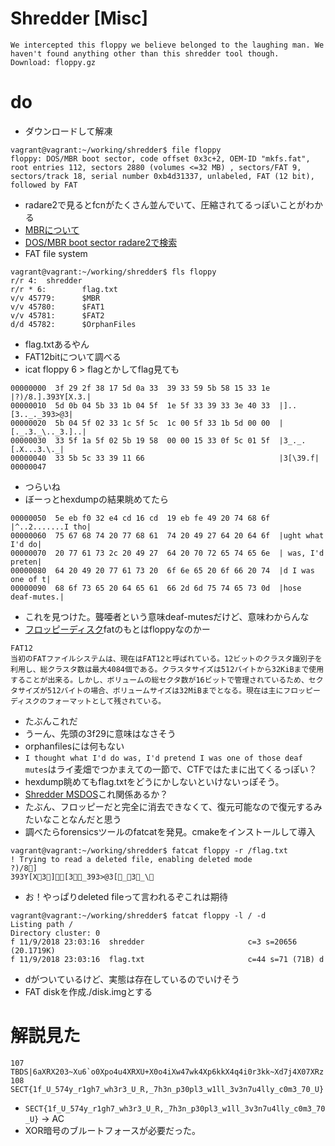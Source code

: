 # Shredder [Misc]
```
We intercepted this floppy we believe belonged to the laughing man. We haven't found anything other than this shredder tool though.
Download: floppy.gz
```

# do
- ダウンロードして解凍
```
vagrant@vagrant:~/working/shredder$ file floppy
floppy: DOS/MBR boot sector, code offset 0x3c+2, OEM-ID "mkfs.fat", root entries 112, sectors 2880 (volumes <=32 MB) , sectors/FAT 9, sectors/track 18, serial number 0xb4d31337, unlabeled, FAT (12 bit), followed by FAT
```
- radare2で見るとfcnがたくさん並んでいて、圧縮されてるっぽいことがわかる
- [MBRについて](https://ja.wikipedia.org/wiki/%E3%83%9E%E3%82%B9%E3%82%BF%E3%83%BC%E3%83%96%E3%83%BC%E3%83%88%E3%83%AC%E3%82%B3%E3%83%BC%E3%83%89)
- [DOS/MBR boot sector radare2で検索](https://martinmelhus.com/squarectf-2017-writeup/)
- FAT file system
```
vagrant@vagrant:~/working/shredder$ fls floppy
r/r 4:  shredder
r/r * 6:        flag.txt
v/v 45779:      $MBR
v/v 45780:      $FAT1
v/v 45781:      $FAT2
d/d 45782:      $OrphanFiles
```
- flag.txtあるやん
- FAT12bitについて調べる
- icat floppy 6 > flagとかしてflag見ても
```
00000000  3f 29 2f 38 17 5d 0a 33  39 33 59 5b 58 15 33 1e  |?)/8.].393Y[X.3.|
00000010  5d 0b 04 5b 33 1b 04 5f  1e 5f 33 39 33 3e 40 33  |]..[3.._._393>@3|
00000020  5b 04 5f 02 33 1c 5f 5c  1c 00 5f 33 1b 5d 00 00  |[._.3._\.._3.]..|
00000030  33 5f 1a 5f 02 5b 19 58  00 00 15 33 0f 5c 01 5f  |3_._.[.X...3.\._|
00000040  33 5b 5c 33 39 11 66                              |3[\39.f|
00000047
```
- つらいね
- ぼーっとhexdumpの結果眺めてたら
```
00000050  5e eb f0 32 e4 cd 16 cd  19 eb fe 49 20 74 68 6f  |^..2.......I tho|
00000060  75 67 68 74 20 77 68 61  74 20 49 27 64 20 64 6f  |ught what I'd do|
00000070  20 77 61 73 2c 20 49 27  64 20 70 72 65 74 65 6e  | was, I'd preten|
00000080  64 20 49 20 77 61 73 20  6f 6e 65 20 6f 66 20 74  |d I was one of t|
00000090  68 6f 73 65 20 64 65 61  66 2d 6d 75 74 65 73 0d  |hose deaf-mutes.|
```
- これを見つけた。聾唖者という意味deaf-mutesだけど、意味わからんな
- [フロッピーディスク](https://ja.wikipedia.org/wiki/File_Allocation_Table)fatのもとはfloppyなのかー
```
FAT12
当初のFATファイルシステムは、現在はFAT12と呼ばれている。12ビットのクラスタ識別子を利用し、総クラスタ数は最大4084個である。クラスタサイズは512バイトから32KiBまで使用することが出来る。しかし、ボリュームの総セクタ数が16ビットで管理されているため、セクタサイズが512バイトの場合、ボリュームサイズは32MiBまでとなる。現在は主にフロッピーディスクのフォーマットとして残されている。
```
- たぶんこれだ
- うーん、先頭の3f29に意味はなさそう
- orphanfilesには何もない
- `I thought what I'd do was, I'd pretend I was one of those deaf mutes`はライ麦畑でつかまえての一節で、CTFではたまに出てくるっぽい？
- hexdump眺めてもflag.txtをどうにかしないといけないっぽそう。
- [Shredder MSDOS](http://www.cexx.org/snicker/shredder.htm)これ関係あるか？
- たぶん、フロッピーだと完全に消去できなくて、復元可能なので復元するみたいなことなんだと思う
- 調べたらforensicsツールのfatcatを発見。cmakeをインストールして導入
```
vagrant@vagrant:~/working/shredder$ fatcat floppy -r /flag.txt
! Trying to read a deleted file, enabling deleted mode
?)/8]
393Y[X3][3_393>@3[_3_\
```
- お！やっぱりdeleted fileって言われるぞこれは期待
```
vagrant@vagrant:~/working/shredder$ fatcat floppy -l / -d
Listing path /
Directory cluster: 0
f 11/9/2018 23:03:16  shredder                       c=3 s=20656 (20.1719K)
f 11/9/2018 23:03:16  flag.txt                       c=44 s=71 (71B) d
```
- dがついているけど、実態は存在しているのでいけそう
- FAT diskを作成./disk.imgとする

# 解説見た
```
107 TBDS|6aXRX203~Xu6`o0Xpo4u4XRXU+X0o4iXw47wk4Xp6kkX4q4i0r3kk~Xd7j4X07XRz
108 SECT{1f_U_574y_r1gh7_wh3r3_U_R,_7h3n_p30pl3_w1ll_3v3n7u4lly_c0m3_70_U}
```
- `SECT{1f_U_574y_r1gh7_wh3r3_U_R,_7h3n_p30pl3_w1ll_3v3n7u4lly_c0m3_70_U}` -> AC
- XOR暗号のブルートフォースが必要だった。